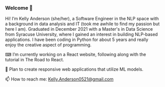 ### Welcome 👋

Hi! I’m Kelly Anderson (she/her), a Software Engineer in the NLP space with a background in data analysis and IT (took me awhile to find my passion but here I am). Graduated in December 2021 with a Master's in Data Science from Syracuse University, where I gained an interest in building NLP-based applications. I have been coding in Python for about 5 years and really enjoy the creative aspect of programming.



⌨ I’m currently working on a React website, following along with the tutorial in The Road to React.

🔮 Plan to create responsive web applications that utilize ML models.

📫 How to reach me: Kelly.Anderson0521@gmail.com
